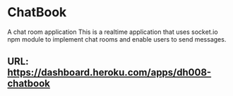 # ChatBook
A chat room application
This is a realtime application that uses socket.io npm module to implement chat rooms and enable users to send messages.

## URL: https://dashboard.heroku.com/apps/dh008-chatbook
